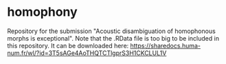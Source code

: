 # homophony
Repository for the submission "Acoustic disambiguation of homophonous morphs is exceptional".
Note that the .RData file is too big to be included in this repository. It can be downloaded here: https://sharedocs.huma-num.fr/wl/?id=3T5sAGe4AoTHQTCTlgprS3H1CKCLUL1V
